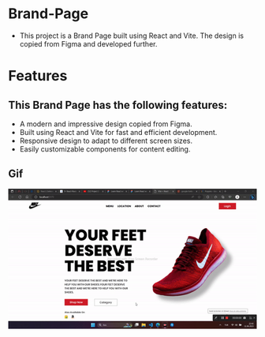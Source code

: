 # Brand-Page
* This project is a Brand Page built using React and Vite. The design is copied from Figma and developed further.

# Features
## This Brand Page has the following features:
* A modern and impressive design copied from Figma.
* Built using React and Vite for fast and efficient development.
* Responsive design to adapt to different screen sizes.
* Easily customizable components for content editing.

## Gif

<img src="https://github.com/Hasan-Arslan2779/Brand-Page/blob/main/ezgif.com-video-to-gif%20(4).gif" alt="Gif" />
